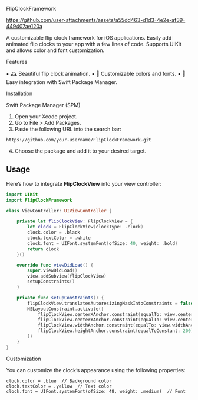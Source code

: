 FlipClockFramework


https://github.com/user-attachments/assets/a55dd463-d1d3-4e2e-af39-449407ae120a  


A customizable flip clock framework for iOS applications. Easily add animated flip clocks to your app with a few lines of code. Supports UIKit and allows color and font customization.

Features

•	🕰️ Beautiful flip clock animation.
•	🎨 Customizable colors and fonts.
•	📱 Easy integration with Swift Package Manager.

Installation

Swift Package Manager (SPM)

1.	Open your Xcode project.
2.	Go to File > Add Packages.
3.	Paste the following URL into the search bar:

```
https://github.com/your-username/FlipClockFramework.git
 ```


4.	Choose the package and add it to your desired target.

## Usage

Here’s how to integrate **FlipClockView** into your view controller:

```swift
import UIKit
import FlipClockFramework

class ViewController: UIViewController {

    private let flipClockView: FlipClockView = {
        let clock = FlipClockView(clockType: .clock)
        clock.color = .black
        clock.textColor = .white
        clock.font = UIFont.systemFont(ofSize: 40, weight: .bold)
        return clock
    }()

    override func viewDidLoad() {
        super.viewDidLoad()
        view.addSubview(flipClockView)
        setupConstraints()
    }

    private func setupConstraints() {
        flipClockView.translatesAutoresizingMaskIntoConstraints = false
        NSLayoutConstraint.activate([
            flipClockView.centerXAnchor.constraint(equalTo: view.centerXAnchor),
            flipClockView.centerYAnchor.constraint(equalTo: view.centerYAnchor),
            flipClockView.widthAnchor.constraint(equalTo: view.widthAnchor, multiplier: 0.8),
            flipClockView.heightAnchor.constraint(equalToConstant: 200)
        ])
    }
}
```

Customization

You can customize the clock’s appearance using the following properties:
```
clock.color = .blue  // Background color
clock.textColor = .yellow  // Text color
clock.font = UIFont.systemFont(ofSize: 48, weight: .medium)  // Font
```
